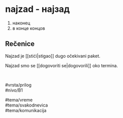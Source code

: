 # najzad - најзад

1. наконец  
2. в конце концов

## Rečenice

Najzad je [[stići|stigao]] dugo očekivani paket.

Najzad smo se [[dogovoriti se|dogovorili]] oko termina.

<br>

#vrsta/prilog  
#nivo/B1  

#tema/vreme  
#tema/svakodnevica  
#tema/komunikacija  
